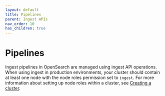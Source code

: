 ```yaml
---
layout: default
title: Pipelines
parent: Ingest APIs
nav_order: 10
has_children: true
---
```


# Pipelines

Ingest pipelines in OpenSearch are managed using ingest API operations. When using ingest in production environments, your cluster should contain at least one node with the node roles permission set to `ingest`. For more information about setting up node roles within a cluster, see [Creating a cluster]({{site.url}}{{site.baseurl}}/tuning-your-cluster/index/).
